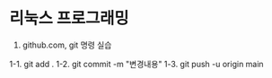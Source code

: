 # 리눅스 프로그래밍
1. github.com, git 명령 실습

1-1. git add .
1-2. git commit -m "변경내용"
1-3. git push -u origin main


